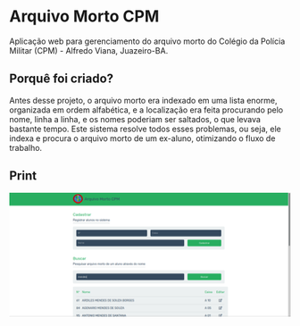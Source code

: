 # Arquivo Morto CPM
Aplicação web para gerenciamento do arquivo morto do Colégio da Polícia Militar (CPM) - Alfredo Viana, Juazeiro-BA.

## Porquê foi criado?
Antes desse projeto, o arquivo morto era indexado em uma lista enorme, organizada em ordem alfabética, e a localização era feita procurando pelo nome, linha a linha, e os nomes poderiam ser saltados, o que levava bastante tempo. Este sistema resolve todos esses problemas, ou seja, ele indexa e procura o arquivo morto de um ex-aluno, otimizando o fluxo de trabalho.

## Print
![arquivo-morto-print](prints/2021-08-24_15-40.png)